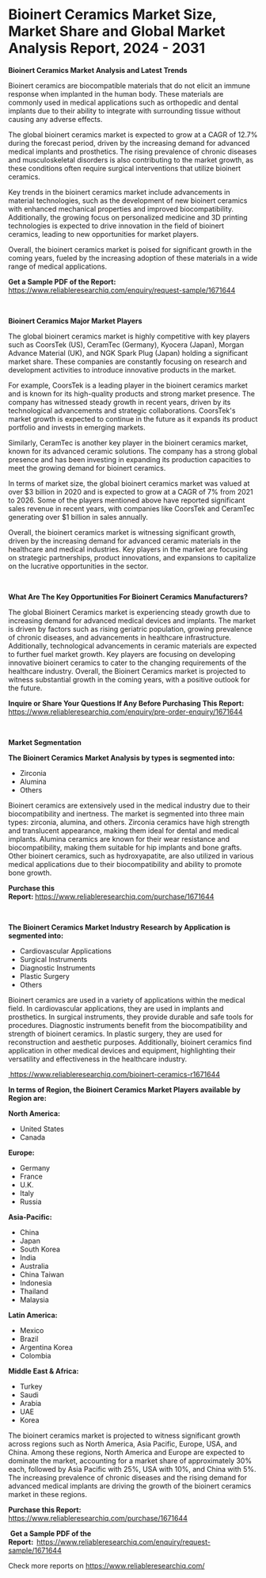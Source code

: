 <p><h1>Bioinert Ceramics Market Size, Market Share and Global Market Analysis Report, 2024 - 2031</h1></p><p><strong>Bioinert Ceramics Market Analysis and Latest Trends</strong></p>
<p><p>Bioinert ceramics are biocompatible materials that do not elicit an immune response when implanted in the human body. These materials are commonly used in medical applications such as orthopedic and dental implants due to their ability to integrate with surrounding tissue without causing any adverse effects.</p><p>The global bioinert ceramics market is expected to grow at a CAGR of 12.7% during the forecast period, driven by the increasing demand for advanced medical implants and prosthetics. The rising prevalence of chronic diseases and musculoskeletal disorders is also contributing to the market growth, as these conditions often require surgical interventions that utilize bioinert ceramics.</p><p>Key trends in the bioinert ceramics market include advancements in material technologies, such as the development of new bioinert ceramics with enhanced mechanical properties and improved biocompatibility. Additionally, the growing focus on personalized medicine and 3D printing technologies is expected to drive innovation in the field of bioinert ceramics, leading to new opportunities for market players.</p><p>Overall, the bioinert ceramics market is poised for significant growth in the coming years, fueled by the increasing adoption of these materials in a wide range of medical applications.</p></p>
<p><strong>Get a Sample PDF of the Report:&nbsp;</strong> <a href="https://www.reliableresearchiq.com/enquiry/request-sample/1671644">https://www.reliableresearchiq.com/enquiry/request-sample/1671644</a></p>
<p>&nbsp;</p>
<p><strong>Bioinert Ceramics Major Market Players</strong></p>
<p><p>The global bioinert ceramics market is highly competitive with key players such as CoorsTek (US), CeramTec (Germany), Kyocera (Japan), Morgan Advance Material (UK), and NGK Spark Plug (Japan) holding a significant market share. These companies are constantly focusing on research and development activities to introduce innovative products in the market.</p><p>For example, CoorsTek is a leading player in the bioinert ceramics market and is known for its high-quality products and strong market presence. The company has witnessed steady growth in recent years, driven by its technological advancements and strategic collaborations. CoorsTek's market growth is expected to continue in the future as it expands its product portfolio and invests in emerging markets.</p><p>Similarly, CeramTec is another key player in the bioinert ceramics market, known for its advanced ceramic solutions. The company has a strong global presence and has been investing in expanding its production capacities to meet the growing demand for bioinert ceramics.</p><p>In terms of market size, the global bioinert ceramics market was valued at over $3 billion in 2020 and is expected to grow at a CAGR of 7% from 2021 to 2026. Some of the players mentioned above have reported significant sales revenue in recent years, with companies like CoorsTek and CeramTec generating over $1 billion in sales annually.</p><p>Overall, the bioinert ceramics market is witnessing significant growth, driven by the increasing demand for advanced ceramic materials in the healthcare and medical industries. Key players in the market are focusing on strategic partnerships, product innovations, and expansions to capitalize on the lucrative opportunities in the sector.</p></p>
<p>&nbsp;</p>
<p><strong>What Are The Key Opportunities For Bioinert Ceramics Manufacturers?</strong></p>
<p><p>The global Bioinert Ceramics market is experiencing steady growth due to increasing demand for advanced medical devices and implants. The market is driven by factors such as rising geriatric population, growing prevalence of chronic diseases, and advancements in healthcare infrastructure. Additionally, technological advancements in ceramic materials are expected to further fuel market growth. Key players are focusing on developing innovative bioinert ceramics to cater to the changing requirements of the healthcare industry. Overall, the Bioinert Ceramics market is projected to witness substantial growth in the coming years, with a positive outlook for the future.</p></p>
<p><strong>Inquire or Share Your Questions If Any Before Purchasing This Report:</strong> <a href="https://www.reliableresearchiq.com/enquiry/pre-order-enquiry/1671644">https://www.reliableresearchiq.com/enquiry/pre-order-enquiry/1671644</a></p>
<p>&nbsp;</p>
<p><strong>Market Segmentation</strong></p>
<p><strong>The Bioinert Ceramics Market Analysis by types is segmented into:</strong></p>
<p><ul><li>Zirconia</li><li>Alumina</li><li>Others</li></ul></p>
<p><p>Bioinert ceramics are extensively used in the medical industry due to their biocompatibility and inertness. The market is segmented into three main types: zirconia, alumina, and others. Zirconia ceramics have high strength and translucent appearance, making them ideal for dental and medical implants. Alumina ceramics are known for their wear resistance and biocompatibility, making them suitable for hip implants and bone grafts. Other bioinert ceramics, such as hydroxyapatite, are also utilized in various medical applications due to their biocompatibility and ability to promote bone growth.</p></p>
<p><strong>Purchase this Report:&nbsp;</strong><a href="https://www.reliableresearchiq.com/purchase/1671644">https://www.reliableresearchiq.com/purchase/1671644</a></p>
<p>&nbsp;</p>
<p><strong>The Bioinert Ceramics Market Industry Research by Application is segmented into:</strong></p>
<p><ul><li>Cardiovascular Applications</li><li>Surgical Instruments</li><li>Diagnostic Instruments</li><li>Plastic Surgery</li><li>Others</li></ul></p>
<p><p>Bioinert ceramics are used in a variety of applications within the medical field. In cardiovascular applications, they are used in implants and prosthetics. In surgical instruments, they provide durable and safe tools for procedures. Diagnostic instruments benefit from the biocompatibility and strength of bioinert ceramics. In plastic surgery, they are used for reconstruction and aesthetic purposes. Additionally, bioinert ceramics find application in other medical devices and equipment, highlighting their versatility and effectiveness in the healthcare industry.</p></p>
<p><a href="https://www.reliableresearchiq.com/bioinert-ceramics-r1671644">&nbsp;https://www.reliableresearchiq.com/bioinert-ceramics-r1671644</a></p>
<p><strong>In terms of Region, the Bioinert Ceramics Market Players available by Region are:</strong></p>
<p>
    <p> <strong> North America: </strong>
        <ul>
            <li>United States</li>
            <li>Canada</li>
        </ul>
        </p> 
    <p> <strong> Europe: </strong>
        <ul>
            <li>Germany</li>
            <li>France</li>
            <li>U.K.</li>
            <li>Italy</li>
            <li>Russia</li>
        </ul>
        </p> 
    <p> <strong> Asia-Pacific: </strong>
        <ul>
            <li>China</li>
            <li>Japan</li>
            <li>South Korea</li>
            <li>India</li>
            <li>Australia</li>
            <li>China Taiwan</li>
            <li>Indonesia</li>
            <li>Thailand</li>
            <li>Malaysia</li>
        </ul>
        </p> 
    <p> <strong> Latin America: </strong>
        <ul>
            <li>Mexico</li>
            <li>Brazil</li>
            <li>Argentina Korea</li>
            <li>Colombia</li>
        </ul>
        </p> 
    <p> <strong> Middle East & Africa: </strong>
        <ul>
            <li>Turkey</li>
            <li>Saudi</li>
            <li>Arabia</li>
            <li>UAE</li>
            <li>Korea</li>
        </ul>
    </p>
    </p>
<p><p>The bioinert ceramics market is projected to witness significant growth across regions such as North America, Asia Pacific, Europe, USA, and China. Among these regions, North America and Europe are expected to dominate the market, accounting for a market share of approximately 30% each, followed by Asia Pacific with 25%, USA with 10%, and China with 5%. The increasing prevalence of chronic diseases and the rising demand for advanced medical implants are driving the growth of the bioinert ceramics market in these regions.</p></p>
<p><strong>Purchase this Report: </strong><a href="https://www.reliableresearchiq.com/purchase/1671644">https://www.reliableresearchiq.com/purchase/1671644</a></p>
<p>&nbsp;<strong>Get a Sample PDF of the Report:&nbsp;&nbsp;</strong><a href="https://www.reliableresearchiq.com/enquiry/request-sample/1671644">https://www.reliableresearchiq.com/enquiry/request-sample/1671644</a></p>
<p><strong></strong></p>
<p>Check more reports on <a href="https://www.reliableresearchiq.com/">https://www.reliableresearchiq.com/</a></p>